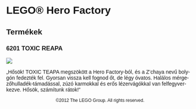 <div lang="hu-HU" style="font-family: Helvetica, sans-serif;">
<h1>LEGO® Hero Factory</h1>
<h2>Termékek</h2>
<h3 style="font-weight: bold;">
<span class="product_number">6201</span>
<span class="title">TOXIC REAPA</span>
</h3>
<img src="https://www.lego.com/cdn/product-assets/product.img.pri/6201_prod.jpg" type="image/jpeg">
<p class="description">„Hősök! TOXIC TEAPA megszökött a Hero Factory-ból, és a Z’chaya nevű bolygón fedezték fel. Gyorsan vissza kell fognod őt, de légy óvatos. Halálos mérgezőhulladék-támadással, zúzó karmokkal és erős lézervágókkal van felfegyverkezve. Hősök, számítunk rátok!”</p>
<p class="footer" style="font-size: 12px; text-align: center;">©2012 The LEGO Group. All rights reserved.</p>
</div>